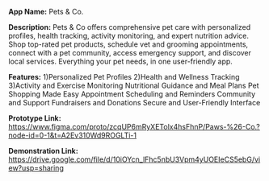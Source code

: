 **App Name:** Pets & Co.

**Description:** Pets & Co offers comprehensive pet care with personalized profiles, health tracking, activity monitoring, and expert nutrition advice. Shop top-rated pet products, schedule vet and grooming appointments, connect with a pet community, access emergency support, and discover local services. Everything your pet needs, in one user-friendly app.

**Features:**
1)Personalized Pet Profiles
2)Health and Wellness Tracking
3)Activity and Exercise Monitoring
Nutritional Guidance and Meal Plans
Pet Shopping Made Easy
Appointment Scheduling and Reminders
Community and Support
Fundraisers and Donations
Secure and User-Friendly Interface

**Prototype Link:**
https://www.figma.com/proto/zcqUP6mRyXETolx4hsFhnP/Paws-%26-Co.?node-id=0-1&t=A2Ev310Wd9ROGLTi-1

**Demonstration Link:**
https://drive.google.com/file/d/10iOYcn_lFhc5nbU3Vpm4yUOEIeCS5ebG/view?usp=sharing
